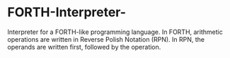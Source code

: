 # FORTH-Interpreter-
Interpreter for a FORTH-like programming language. In FORTH, arithmetic operations are written in Reverse Polish Notation (RPN). In RPN, the operands are written first, followed by the operation.
